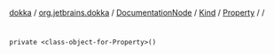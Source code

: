 [dokka](../../../../../index.md) / [org.jetbrains.dokka](../../../../index.md) / [DocumentationNode](../../../index.md) / [Kind](../../index.md) / [Property](../index.md) / [<class-object-for-Property>](index.md) / [<init>](_init_.md)

# <init>

```
private <class-object-for-Property>()
```
